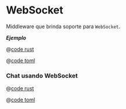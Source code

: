 # WebSocket

Middleware que brinda soporte para `WebSocket`.

_**Ejemplo**_ 

<CodeGroup>
<CodeGroupItem title="main.rs" active>

@[code rust](../../../../codes/websocket/src/main.rs)

</CodeGroupItem>
<CodeGroupItem title="Cargo.toml">

@[code toml](../../../../codes/websocket/Cargo.toml)

</CodeGroupItem>
</CodeGroup>

### Chat usando WebSocket

<CodeGroup>
<CodeGroupItem title="main.rs" active>

@[code rust](../../../../codes/websocket-chat/src/main.rs)

</CodeGroupItem>
<CodeGroupItem title="Cargo.toml">

@[code toml](../../../../codes/websocket-chat/Cargo.toml)

</CodeGroupItem>
</CodeGroup>